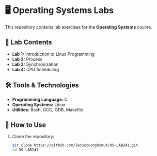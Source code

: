 # 🖥️ Operating Systems Labs

This repository contains lab exercises for the **Operating Systems** course.

## 📌 Lab Contents

- **Lab 1:** Introduction to Linux Programming  
- **Lab 2:** Process 
- **Lab 3:** Synchronization  
- **Lab 4:** CPU Scheduling 

## 🛠 Tools & Technologies

- **Programming Language:** C 
- **Operating Systems:** Linux 
- **Utilities:** Bash, GCC, GDB, Makefile  

## 🚀 How to Use

1. Clone the repository:  
   ```bash
   git clone https://github.com/leduccuonghcmut/OS-LAB241.git
   cd OS-LAB241
